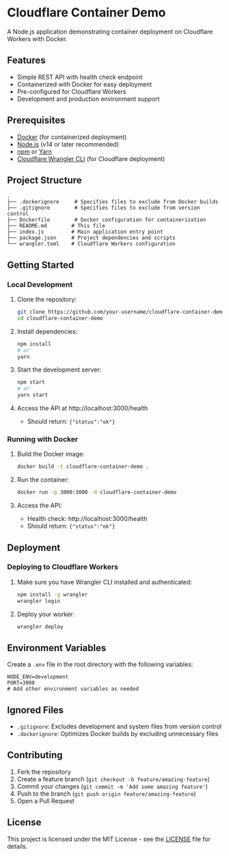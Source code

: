 # Cloudflare Container Demo

A Node.js application demonstrating container deployment on Cloudflare Workers with Docker.

## Features

- Simple REST API with health check endpoint
- Containerized with Docker for easy deployment
- Pre-configured for Cloudflare Workers
- Development and production environment support

## Prerequisites

- [Docker](https://www.docker.com/get-started) (for containerized deployment)
- [Node.js](https://nodejs.org/) (v14 or later recommended)
- [npm](https://www.npmjs.com/) or [Yarn](https://yarnpkg.com/)
- [Cloudflare Wrangler CLI](https://developers.cloudflare.com/workers/wrangler/install-and-update/) (for Cloudflare deployment)

## Project Structure

```
.
├── .dockerignore     # Specifies files to exclude from Docker builds
├── .gitignore        # Specifies files to exclude from version control
├── Dockerfile        # Docker configuration for containerization
├── README.md        # This file
├── index.js         # Main application entry point
├── package.json     # Project dependencies and scripts
└── wrangler.toml    # Cloudflare Workers configuration
```

## Getting Started

### Local Development

1. Clone the repository:
   ```bash
   git clone https://github.com/your-username/cloudflare-container-demo.git
   cd cloudflare-container-demo
   ```

2. Install dependencies:
   ```bash
   npm install
   # or
   yarn
   ```

3. Start the development server:
   ```bash
   npm start
   # or
   yarn start
   ```

4. Access the API at http://localhost:3000/health
   - Should return: `{"status":"ok"}`

### Running with Docker

1. Build the Docker image:
   ```bash
   docker build -t cloudflare-container-demo .
   ```

2. Run the container:
   ```bash
   docker run -p 3000:3000 -d cloudflare-container-demo
   ```

3. Access the API:
   - Health check: http://localhost:3000/health
   - Should return: `{"status":"ok"}`

## Deployment

### Deploying to Cloudflare Workers

1. Make sure you have Wrangler CLI installed and authenticated:
   ```bash
   npm install -g wrangler
   wrangler login
   ```

2. Deploy your worker:
   ```bash
   wrangler deploy
   ```

## Environment Variables

Create a `.env` file in the root directory with the following variables:

```env
NODE_ENV=development
PORT=3000
# Add other environment variables as needed
```

## Ignored Files

- `.gitignore`: Excludes development and system files from version control
- `.dockerignore`: Optimizes Docker builds by excluding unnecessary files

## Contributing

1. Fork the repository
2. Create a feature branch (`git checkout -b feature/amazing-feature`)
3. Commit your changes (`git commit -m 'Add some amazing feature'`)
4. Push to the branch (`git push origin feature/amazing-feature`)
5. Open a Pull Request

## License

This project is licensed under the MIT License - see the [LICENSE](LICENSE) file for details.
